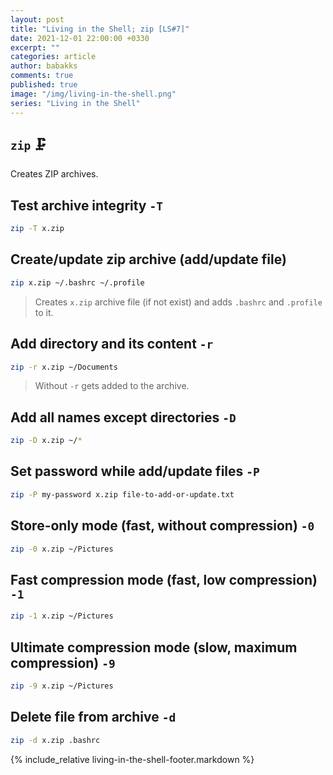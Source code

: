```yaml
---
layout: post
title: "Living in the Shell; zip [LS#7]"
date: 2021-12-01 22:00:00 +0330
excerpt: ""
categories: article
author: babakks
comments: true
published: true
image: "/img/living-in-the-shell.png"
series: "Living in the Shell"
---
```


## `zip` 🗜️

Creates ZIP archives.

## Test archive integrity `-T`

```sh
zip -T x.zip
```

## Create/update zip archive (add/update file)

```sh
zip x.zip ~/.bashrc ~/.profile
```

> Creates `x.zip` archive file (if not exist) and adds `.bashrc` and `.profile` to it.

## Add directory and its content `-r`

```sh
zip -r x.zip ~/Documents
```

> Without `-r` gets added to the archive.

## Add all names except directories `-D`

```sh
zip -D x.zip ~/*
```

## Set password while add/update files `-P`

```sh
zip -P my-password x.zip file-to-add-or-update.txt
```

## Store-only mode (fast, without compression) `-0`

```sh
zip -0 x.zip ~/Pictures
```

## Fast compression mode (fast, low compression) `-1`

```sh
zip -1 x.zip ~/Pictures
```

## Ultimate compression mode (slow, maximum compression) `-9`

```sh
zip -9 x.zip ~/Pictures
```

## Delete file from archive `-d`

```sh
zip -d x.zip .bashrc
```

{% include_relative living-in-the-shell-footer.markdown %}
